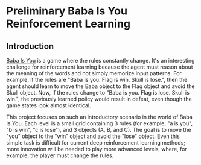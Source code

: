 # Preliminary Baba Is You Reinforcement Learning

## Introduction

[Baba Is You](https://store.steampowered.com/app/736260/Baba_Is_You/) is a game where the rules constantly change. It's an interesting challenge for reinforcement learning because the agent must reason about the meaning of the words and not simply memorize input patterns. For example, if the rules are "Baba is you. Flag is win. Skull is lose.", then the agent should learn to move the Baba object to the Flag object and avoid the Skull object. Now, if the rules change to "Baba is you. Flag is lose. Skull is win.", the previously learned policy would result in defeat, even though the game states look almost identical.

This project focuses on such an introductory scenario in the world of Baba Is You. Each level is a small grid containing 3 rules (for example, "a is you", "b is win", "c is lose"), and 3 objects (A, B, and C). The goal is to move the "you" object to the "win" object and avoid the "lose" object. Even this simple task is difficult for current deep reinforcement learning methods; more innovation will be needed to play more advanced levels, where, for example, the player must change the rules.

